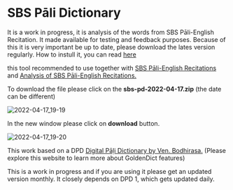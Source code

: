 # SBS Pāli Dictionary

It is a work in progress, it is analysis of the words from SBS Pāli-English Recitation. It made available for testing and feedback purposes. Because of this it is very important be up to date, please download the lates version regularly. How to instull it, you can read [here](https://digitalpalidictionary.github.io/update.html)

this tool recommended to use together with [SBS Pāli-English Recitations](https://github.com/sasanarakkha/study-tools/tree/main/SBS%20P%C4%81li-English%20Recitations) and [Analysis of SBS Pāli-English Recitations.](https://github.com/sasanarakkha/study-tools/tree/main/Analysis%20of%20SBS%20P%C4%81li-English%20Recitations)

To download the file please click on the **sbs-pd-2022-04-17.zip** (the date can be different)

![2022-04-17_19-19](https://user-images.githubusercontent.com/39419221/163712222-c23a7315-49bc-4be3-9056-eb045c99847d.png)

In the new window please click on **download** button.

![2022-04-17_19-20](https://user-images.githubusercontent.com/39419221/163712231-b9fb9b72-5733-431c-9d53-af21cc812225.png)

This work based on a DPD [Digital Pāḷi Dictionary by Ven. Bodhirasa.](https://digitalpalidictionary.github.io/)
(Please explore this website to learn more about GoldenDict features)

This is a work in progress and if you are using it please get an updated version monthly. It closely depends on DPD 1, which gets updated daily.

